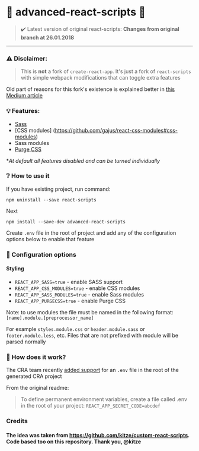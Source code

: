 # :strawberry: advanced-react-scripts :strawberry:

> :heavy_check_mark: Latest version of original react-scripts: **Changes from original branch at 26.01.2018**

---

### ⚠️ Disclaimer:
> This is **not** a fork of ```create-react-app```. It's just a fork of ```react-scripts``` with simple webpack modifications that can toggle extra features

Old part of reasons for this fork's existence is explained better in [this Medium article](https://medium.com/@kitze/configure-create-react-app-without-ejecting-d8450e96196a)

### 💡 Features:
* [Sass](https://sass-lang.com)
* [CSS modules] (https://github.com/gajus/react-css-modules#css-modules)
* Sass modules
* [Purge CSS](https://github.com/FullHuman/purgecss)

**At default all features disabled and can be turned individually*

### ❔ How to use it

If you have existing project, run command:

```npm uninstall --save react-scripts```

Next

```npm install --save-dev advanced-react-scripts```

Create `.env` file in the root of project and add any of the configuration options below to enable that feature

### 📝 Configuration options

#### Styling

- ```REACT_APP_SASS=true``` - enable SASS support
- ```REACT_APP_CSS_MODULES=true``` - enable CSS modules
- ```REACT_APP_SASS_MODULES=true``` - enable Sass modules
- ```REACT_APP_PURGECSS=true``` - enable Purge CSS

Note: to use modules the file must be named in the following format: ```[name].module.[preprocessor_name]```

For example ```styles.module.css``` or ```header.module.sass``` or ```footer.module.less```, etc. Files that are not prefixed with module will be parsed normally

### :mag_right: How does it work?

The CRA team recently [added support](https://github.com/facebookincubator/create-react-app/blob/master/packages/react-scripts/template/README.md#adding-development-environment-variables-in-env) for an ```.env``` file in the root of the generated CRA project

From the original readme:
> To define permanent environment variables, create a file called .env in the root of your project:
> ```REACT_APP_SECRET_CODE=abcdef```

### Credits

#### The idea was taken from https://github.com/kitze/custom-react-scripts. Code based too on this repository. Thank you, @kitze
